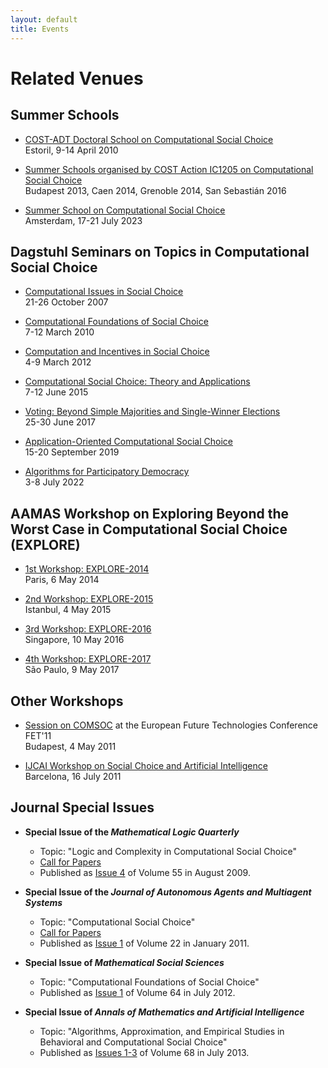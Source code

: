 ```yaml
---
layout: default
title: Events
---
```


# Related Venues

## Summer Schools
  - [COST-ADT Doctoral School on Computational Social Choice](estoril-2010/)  
    Estoril, 9-14 April 2010

  - [Summer Schools organised by COST Action IC1205 on Computational Social Choice](https://archive.illc.uva.nl/COST-IC1205/Events/Action-Summer-Schools/)  
    Budapest 2013, Caen 2014, Grenoble 2014, San Sebasti&aacute;n 2016

  - [Summer School on Computational Social Choice](https://events.illc.uva.nl/comsoc-school-2023/)  
    Amsterdam, 17-21 July 2023

## Dagstuhl Seminars on Topics in Computational Social Choice
  - [Computational Issues in Social Choice](http://www.dagstuhl.de/07431/)  
    21-26 October 2007

  - [Computational Foundations of Social Choice](http://www.dagstuhl.de/10101/)  
    7-12 March 2010

  - [Computation and Incentives in Social Choice](http://www.dagstuhl.de/12101/)  
    4-9 March 2012

  - [Computational Social Choice: Theory and Applications](http://www.dagstuhl.de/15241/)  
    7-12 June 2015

  - [Voting: Beyond Simple Majorities and Single-Winner Elections](http://www.dagstuhl.de/17261/)  
    25-30 June 2017

  - [Application-Oriented Computational Social Choice](http://www.dagstuhl.de/19381/)  
    15-20 September 2019

  - [Algorithms for Participatory Democracy](http://www.dagstuhl.de/22271/)  
    3-8 July 2022

## AAMAS Workshop on Exploring Beyond the Worst Case in Computational Social Choice (EXPLORE)
  - [1st Workshop: EXPLORE-2014](http://www.explore14.preflib.org/)  
    Paris, 6 May 2014

  - [2nd Workshop: EXPLORE-2015](http://www.explore-2015.preflib.org/)  
    Istanbul, 4 May 2015

  - [3rd Workshop: EXPLORE-2016](http://www.explore-2016.preflib.org/)  
    Singapore, 10 May 2016

  - [4th Workshop: EXPLORE-2017](http://www.explore-2017.preflib.org/)  
    S&atilde;o Paulo, 9 May 2017

## Other Workshops
  - [Session on COMSOC](http://research.illc.uva.nl/COMSOC/FET11/) at the European Future Technologies Conference FET'11  
    Budapest, 4 May 2011

  - [IJCAI Workshop on Social Choice and Artificial Intelligence](IJCAI-2011/)  
    Barcelona, 16 July 2011

## Journal Special Issues

- **Special Issue of the *Mathematical Logic Quarterly***
  - Topic: "Logic and Complexity in Computational Social Choice"
  - [Call for Papers](http://ccc.cs.uni-duesseldorf.de/~rothe/MLQ-special-issue-CFP)
  - Published as [Issue 4](https://onlinelibrary.wiley.com/toc/15213870/2009/55/4) of Volume 55 in August 2009.

- **Special Issue of the *Journal of Autonomous Agents and Multiagent Systems***
  - Topic: "Computational Social Choice"
  - [Call for Papers](assets/docs/jaamas-flyer.pdf)
  - Published as [Issue 1](https://link.springer.com/journal/10458/volumes-and-issues/22-1) of Volume 22 in January 2011.

- **Special Issue of *Mathematical Social Sciences***
  - Topic: "Computational Foundations of Social Choice"
  - Published as [Issue 1](https://www.sciencedirect.com/journal/mathematical-social-sciences/vol/64/issue/1) of Volume 64 in July 2012.

- **Special Issue of *Annals of Mathematics and Artificial Intelligence***
  - Topic: "Algorithms, Approximation, and Empirical Studies in Behavioral and Computational Social Choice"
  - Published as [Issues 1-3](http://link.springer.com/journal/10472/68/1/page/1) of Volume 68 in July 2013.

